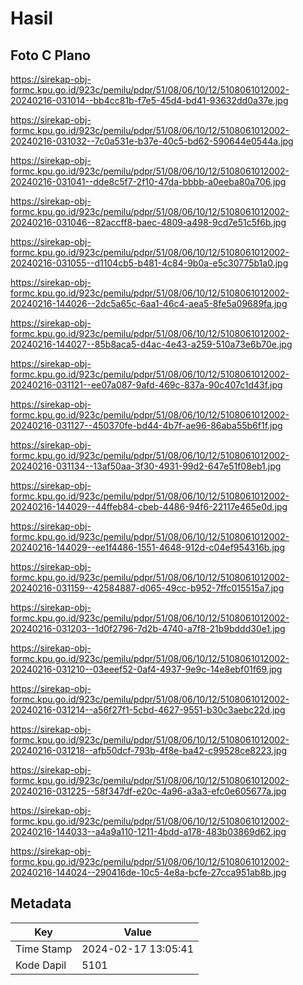 # Hasil

## Foto C Plano

https://sirekap-obj-formc.kpu.go.id/923c/pemilu/pdpr/51/08/06/10/12/5108061012002-20240216-031014--bb4cc81b-f7e5-45d4-bd41-93632dd0a37e.jpg

https://sirekap-obj-formc.kpu.go.id/923c/pemilu/pdpr/51/08/06/10/12/5108061012002-20240216-031032--7c0a531e-b37e-40c5-bd62-590644e0544a.jpg

https://sirekap-obj-formc.kpu.go.id/923c/pemilu/pdpr/51/08/06/10/12/5108061012002-20240216-031041--dde8c5f7-2f10-47da-bbbb-a0eeba80a706.jpg

https://sirekap-obj-formc.kpu.go.id/923c/pemilu/pdpr/51/08/06/10/12/5108061012002-20240216-031046--82accff8-baec-4809-a498-9cd7e51c5f6b.jpg

https://sirekap-obj-formc.kpu.go.id/923c/pemilu/pdpr/51/08/06/10/12/5108061012002-20240216-031055--d1104cb5-b481-4c84-9b0a-e5c30775b1a0.jpg

https://sirekap-obj-formc.kpu.go.id/923c/pemilu/pdpr/51/08/06/10/12/5108061012002-20240216-144026--2dc5a65c-6aa1-46c4-aea5-8fe5a09689fa.jpg

https://sirekap-obj-formc.kpu.go.id/923c/pemilu/pdpr/51/08/06/10/12/5108061012002-20240216-144027--85b8aca5-d4ac-4e43-a259-510a73e6b70e.jpg

https://sirekap-obj-formc.kpu.go.id/923c/pemilu/pdpr/51/08/06/10/12/5108061012002-20240216-031121--ee07a087-9afd-469c-837a-90c407c1d43f.jpg

https://sirekap-obj-formc.kpu.go.id/923c/pemilu/pdpr/51/08/06/10/12/5108061012002-20240216-031127--450370fe-bd44-4b7f-ae96-86aba55b6f1f.jpg

https://sirekap-obj-formc.kpu.go.id/923c/pemilu/pdpr/51/08/06/10/12/5108061012002-20240216-031134--13af50aa-3f30-4931-99d2-647e51f08eb1.jpg

https://sirekap-obj-formc.kpu.go.id/923c/pemilu/pdpr/51/08/06/10/12/5108061012002-20240216-144029--44ffeb84-cbeb-4486-94f6-22117e465e0d.jpg

https://sirekap-obj-formc.kpu.go.id/923c/pemilu/pdpr/51/08/06/10/12/5108061012002-20240216-144029--ee1f4486-1551-4648-912d-c04ef954316b.jpg

https://sirekap-obj-formc.kpu.go.id/923c/pemilu/pdpr/51/08/06/10/12/5108061012002-20240216-031159--42584887-d065-49cc-b952-7ffc015515a7.jpg

https://sirekap-obj-formc.kpu.go.id/923c/pemilu/pdpr/51/08/06/10/12/5108061012002-20240216-031203--1d0f2796-7d2b-4740-a7f8-21b9bddd30e1.jpg

https://sirekap-obj-formc.kpu.go.id/923c/pemilu/pdpr/51/08/06/10/12/5108061012002-20240216-031210--03eeef52-0af4-4937-9e9c-14e8ebf01f69.jpg

https://sirekap-obj-formc.kpu.go.id/923c/pemilu/pdpr/51/08/06/10/12/5108061012002-20240216-031214--a56f27f1-5cbd-4627-9551-b30c3aebc22d.jpg

https://sirekap-obj-formc.kpu.go.id/923c/pemilu/pdpr/51/08/06/10/12/5108061012002-20240216-031218--afb50dcf-793b-4f8e-ba42-c99528ce8223.jpg

https://sirekap-obj-formc.kpu.go.id/923c/pemilu/pdpr/51/08/06/10/12/5108061012002-20240216-031225--58f347df-e20c-4a96-a3a3-efc0e605677a.jpg

https://sirekap-obj-formc.kpu.go.id/923c/pemilu/pdpr/51/08/06/10/12/5108061012002-20240216-144033--a4a9a110-1211-4bdd-a178-483b03869d62.jpg

https://sirekap-obj-formc.kpu.go.id/923c/pemilu/pdpr/51/08/06/10/12/5108061012002-20240216-144024--290416de-10c5-4e8a-bcfe-27cca951ab8b.jpg


## Metadata

| Key        | Value               |
| ---------- | ------------------- |
| Time Stamp | 2024-02-17 13:05:41 |
| Kode Dapil | 5101                |



